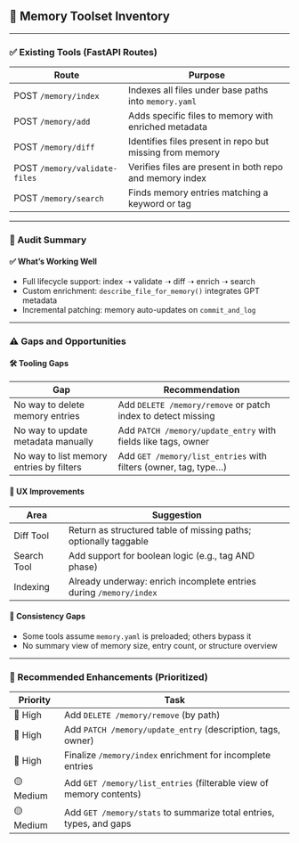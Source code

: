 ## 🧠 Memory Toolset Inventory

---

### ✅ Existing Tools (FastAPI Routes)

| Route                         | Purpose                                                     |
|------------------------------|-------------------------------------------------------------|
| POST `/memory/index`         | Indexes all files under base paths into `memory.yaml`       |
| POST `/memory/add`           | Adds specific files to memory with enriched metadata        |
| POST `/memory/diff`          | Identifies files present in repo but missing from memory    |
| POST `/memory/validate-files`| Verifies files are present in both repo and memory index    |
| POST `/memory/search`        | Finds memory entries matching a keyword or tag              |

---

### 🔎 Audit Summary

#### ✅ What’s Working Well

- Full lifecycle support: index ➝ validate ➝ diff ➝ enrich ➝ search  
- Custom enrichment: `describe_file_for_memory()` integrates GPT metadata  
- Incremental patching: memory auto-updates on `commit_and_log`

---

### ⚠️ Gaps and Opportunities

#### 🛠 Tooling Gaps

| Gap                                        | Recommendation                                                   |
|-------------------------------------------|-------------------------------------------------------------------|
| No way to delete memory entries           | Add `DELETE /memory/remove` or patch index to detect missing     |
| No way to update metadata manually        | Add `PATCH /memory/update_entry` with fields like tags, owner    |
| No way to list memory entries by filters  | Add `GET /memory/list_entries` with filters (owner, tag, type…)  |

#### 🧠 UX Improvements

| Area             | Suggestion                                                                 |
|------------------|----------------------------------------------------------------------------|
| Diff Tool        | Return as structured table of missing paths; optionally taggable           |
| Search Tool      | Add support for boolean logic (e.g., tag AND phase)                        |
| Indexing         | Already underway: enrich incomplete entries during `/memory/index`         |

#### 🔄 Consistency Gaps

- Some tools assume `memory.yaml` is preloaded; others bypass it  
- No summary view of memory size, entry count, or structure overview  

---

### 🧭 Recommended Enhancements (Prioritized)

| Priority   | Task                                                                 |
|------------|----------------------------------------------------------------------|
| 🔼 High     | Add `DELETE /memory/remove` (by path)                               |
| 🔼 High     | Add `PATCH /memory/update_entry` (description, tags, owner)         |
| 🔼 High     | Finalize `/memory/index` enrichment for incomplete entries          |
| 🟡 Medium   | Add `GET /memory/list_entries` (filterable view of memory contents) |
| 🟡 Medium   | Add `GET /memory/stats` to summarize total entries, types, and gaps |
